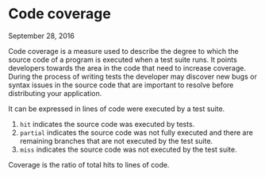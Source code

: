 Code coverage
================
September 28, 2016

Code coverage is a measure used to describe the degree to which the source code of a program is executed when a test suite runs. It points developers towards the area in the code that need to increase coverage. During the process of writing tests the developer may discover new bugs or syntax issues in the source code that are important to resolve before distributing your application.

It can be expressed in lines of code were executed by a test suite.

1.  `hit` indicates the source code was executed by tests.
2.  `partial` indicates the source code was not fully executed and there are remaining branches that are not executed by the test suite.
3.  `miss` indicates the source code was not executed by the test suite.

Coverage is the ratio of total hits to lines of code.
